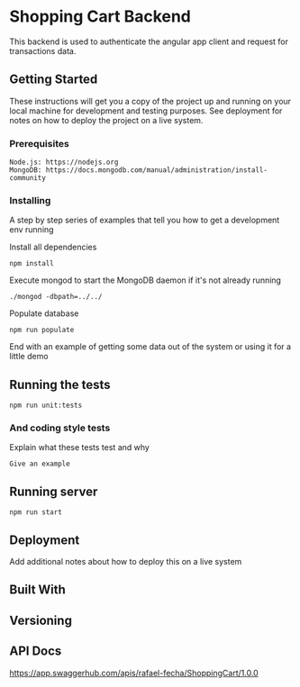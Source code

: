 # Shopping Cart Backend

This backend is used to authenticate the angular app client and request for transactions data.

## Getting Started

These instructions will get you a copy of the project up and running on your local machine for development and testing purposes. See deployment for notes on how to deploy the project on a live system.

### Prerequisites

```
Node.js: https://nodejs.org
MongoDB: https://docs.mongodb.com/manual/administration/install-community
```

### Installing

A step by step series of examples that tell you how to get a development env running

Install all dependencies

```
npm install
```

Execute mongod to start the MongoDB daemon if it's not already running

```
./mongod -dbpath=../../
```

Populate database

```
npm run populate
```

End with an example of getting some data out of the system or using it for a little demo

## Running the tests

```
npm run unit:tests
```

### And coding style tests

Explain what these tests test and why

```
Give an example
```

## Running server

```
npm run start
```

## Deployment

Add additional notes about how to deploy this on a live system

## Built With


## Versioning

## API Docs
https://app.swaggerhub.com/apis/rafael-fecha/ShoppingCart/1.0.0


